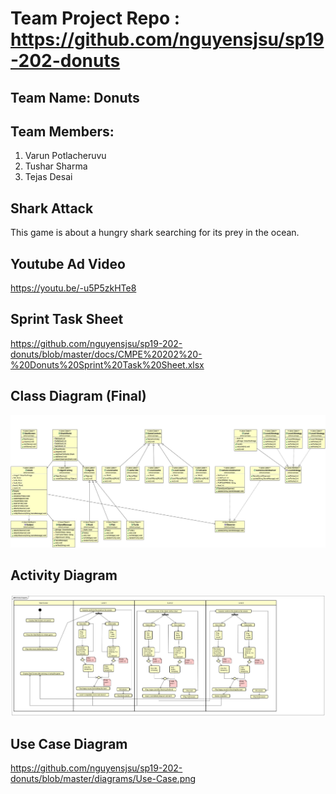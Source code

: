 # Team Project Repo : https://github.com/nguyensjsu/sp19-202-donuts

## Team Name: Donuts

## Team Members:
1. Varun Potlacheruvu
2. Tushar Sharma
3. Tejas Desai

## Shark Attack
This game is about a hungry shark searching for its prey in the ocean. 

## Youtube Ad Video

https://youtu.be/-u5P5zkHTe8

## Sprint Task Sheet
https://github.com/nguyensjsu/sp19-202-donuts/blob/master/docs/CMPE%20202%20-%20Donuts%20Sprint%20Task%20Sheet.xlsx

## Class Diagram (Final)

![](diagrams/Class%20Diagram.jpg)

## Activity Diagram
![](diagrams/Activity%20Diagram.jpg)

## Use Case Diagram
https://github.com/nguyensjsu/sp19-202-donuts/blob/master/diagrams/Use-Case.png



